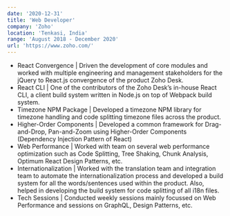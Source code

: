 ```yaml
---
date: '2020-12-31'
title: 'Web Developer'
company: 'Zoho'
location: 'Tenkasi, India'
range: 'August 2018 - December 2020'
url: 'https://www.zoho.com/'
---
```


- React Convergence | Driven the development of core modules and worked with multiple engineering and management stakeholders for the jQuery to React.js convergence of the product Zoho Desk.
- React CLI | One of the contributors of the Zoho Desk’s in-house React CLI, a client build system written in Node.js on top of Webpack build system.
- Timezone NPM Package | Developed a timezone NPM library for timezone handling and code splitting timezone files across the product.
- Higher-Order Components | Developed a common framework for Drag-and-Drop, Pan-and-Zoom using Higher-Order Components (Dependency Injection Pattern of React)
- Web Performance | Worked with team on several web performance optimization such as Code Splitting, Tree Shaking, Chunk Analysis, Optimum React Design Patterns, etc.
- Internationalization | Worked with the translation team and integration team to automate the internationalization process and developed a build system for all the words/sentences used within the product. Also, helped in developing the build system for code splitting of all i18n files.
- Tech Sessions | Conducted weekly sessions mainly focussed on Web Performance and sessions on GraphQL, Design Patterns, etc.
